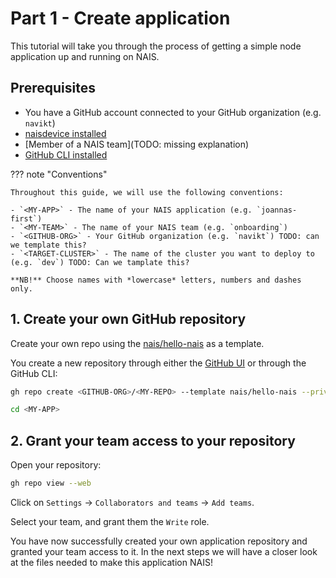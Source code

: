 # Part 1 - Create application

This tutorial will take you through the process of getting a simple node application up and running on NAIS.

## Prerequisites

- You have a GitHub account connected to your GitHub organization (e.g. `navikt`)
- [naisdevice installed](../../how-to/naisdevice/install-naisdevice.md)
- [Member of a NAIS team](TODO: missing explanation)
- [GitHub CLI installed](https://cli.github.com/)

??? note "Conventions"

    Throughout this guide, we will use the following conventions:

    - `<MY-APP>` - The name of your NAIS application (e.g. `joannas-first`)
    - `<MY-TEAM>` - The name of your NAIS team (e.g. `onboarding`)
    - `<GITHUB-ORG>` - Your GitHub organization (e.g. `navikt`) TODO: can we template this?
    - `<TARGET-CLUSTER>` - The name of the cluster you want to deploy to (e.g. `dev`) TODO: Can we tamplate this?

    **NB!** Choose names with *lowercase* letters, numbers and dashes only.

## 1. Create your own GitHub repository

Create your own repo using the [nais/hello-nais](https://github.com/nais/hello-nais/) as a template.

You create a new repository through either the [GitHub UI](https://github.com/new?template_name=hello-nais&template_owner=nais) or through the GitHub CLI:

```bash
gh repo create <GITHUB-ORG>/<MY-REPO> --template nais/hello-nais --private --clone
```

```bash
cd <MY-APP>
```

## 2. Grant your team access to your repository

Open your repository:

```bash
gh repo view --web
```

Click on `Settings` -> `Collaborators and teams` -> `Add teams`.

Select your team, and grant them the `Write` role.

You have now successfully created your own application repository and granted your team access to it.
In the next steps we will have a closer look at the files needed to make this application NAIS!
